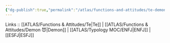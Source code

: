 ```yaml
---
{"dg-publish":true,"permalink":"/atlas/functions-and-attitudes/te-demon/"}
---
```


Links :: [[ATLAS/Functions & Attitudes/Te\|Te]] | [[ATLAS/Functions & Attitudes/Demon 😈\|Demon]] | [[ATLAS/Typology MOC/ENFJ\|ENFJ]] | [[ESFJ\|ESFJ]]
